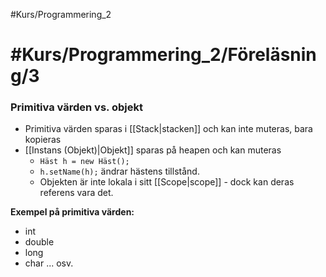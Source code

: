 #Kurs/Programmering_2 
# #Kurs/Programmering_2/Föreläsning/3 
### Primitiva värden vs. objekt
- Primitiva värden sparas i [[Stack|stacken]] och kan inte muteras, bara kopieras
- [[Instans (Objekt)|Objekt]] sparas på heapen och kan muteras
	- `Häst h = new Häst();`
	- `h.setName(h);` ändrar hästens tillstånd.
	- Objekten är inte lokala i sitt [[Scope|scope]] - dock kan deras referens vara det. 


**Exempel på primitiva värden:**
- int
- double
- long
- char
... osv.